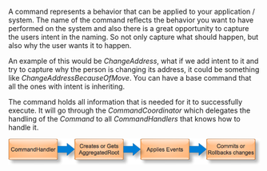A command represents a behavior that can be applied to your application / system. The name of the command reflects the behavior you want to have performed on the system and also there is a great opportunity to capture the users intent in the naming. So not only capture what should happen, but also why the user wants it to happen. 

An example of this would be *ChangeAddress*, what if we add intent to it and try to capture why the person is changing its address, it could be something like *ChangeAddressBecauseOfMove*. You can have a base command that all the ones with intent is inheriting.

The command holds all information that is needed for it to successfully execute. It will go through the *CommandCoordinator* which delegates the handling of the *Command* to all *CommandHandlers* that knows how to handle it.


![Command Context](CommandContext.png "Command Context")